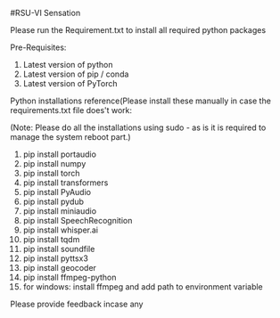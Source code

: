 #RSU-VI Sensation

Please run the Requirement.txt to install all required python packages

Pre-Requisites:
1. Latest version of python
2. Latest version of pip / conda
3. Latest version of PyTorch

Python installations reference(Please install these manually in case the requirements.txt file does't work: 

(Note: Please do all the installations using sudo - as is it is required to manage the system reboot part.)

1. pip install portaudio
2. pip install numpy
3. pip install torch
4. pip install transformers
5. pip install PyAudio
6. pip install pydub
7. pip install miniaudio
8. pip install SpeechRecognition
9. pip install whisper.ai
10. pip install tqdm
11. pip install soundfile
12. pip install pyttsx3
13. pip install geocoder
14. pip install ffmpeg-python
15. for windows: install ffmpeg and add path to environment variable


Please provide feedback incase any
